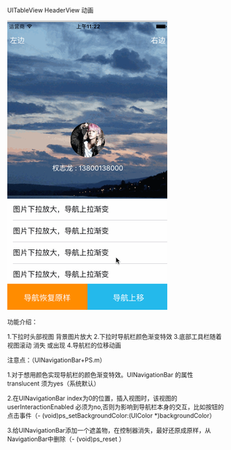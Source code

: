 
UITableView HeaderView 动画


![](HeaderAnimationEffects/headerAnimationGif/headerAnimation.gif)



功能介绍：

1.下拉时头部视图 背景图片放大
2.下拉时导航栏颜色渐变特效
3.底部工具栏随着视图滚动 消失 或出现
4.导航栏的位移动画

注意点：（UINavigationBar+PS.m）

1.对于想用颜色实现导航栏的颜色渐变特效。UINavigationBar 的属性 translucent 须为yes（系统默认）

2.在UINavigationBar index为0的位置，插入视图时，该视图的userInteractionEnabled 必须为no,否则为影响到导航栏本身的交互，比如按钮的点击事件（- (void)ps_setBackgroundColor:(UIColor *)backgroundColor）

3.给UINavigationBar添加一个遮盖物，在控制器消失，最好还原成原样，从NavigationBar中删除（- (void)ps_reset
）